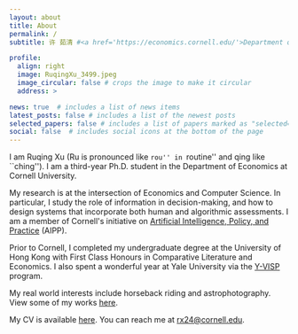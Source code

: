 ```yaml
---
layout: about
title: About
permalink: /
subtitle: 许 茹清 #<a href='https://economics.cornell.edu/'>Department of Economics</a>, Cornell University. 

profile:
  align: right
  image: RuqingXu_3499.jpeg
  image_circular: false # crops the image to make it circular
  address: >

news: true  # includes a list of news items
latest_posts: false # includes a list of the newest posts
selected_papers: false # includes a list of papers marked as "selected={true}"
social: false  # includes social icons at the bottom of the page
---
```


I am Ruqing Xu (Ru is pronounced like ``rou'' in ``routine'' and qing like ``ching''). I am a third-year Ph.D. student in the Department of Economics at Cornell University. 

My research is at the intersection of Economics and Computer Science. In particular, I study the role of information in decision-making, and how to design systems that incorporate both human and algorithmic assessments. I am a member of Cornell's initiative on [Artificial Intelligence, Policy, and Practice](https://aipp.cis.cornell.edu/) (AIPP).

Prior to Cornell, I completed my undergraduate degree at the University of Hong Kong with First Class Honours in Comparative Literature and Economics. I also spent a wonderful year at Yale University via the [Y-VISP](https://yvisp.yale.edu/) program. 

My real world interests include horseback riding and astrophotography. View some of my works [here](/life/). 

My CV is available [here](/cv/). You can reach me at rx24@cornell.edu.


<!-- 
"Roo-ching shh"
In particular, I study the role of (algorithmic) information in (human) decision-making and the best way of designing information to achieve socially optimal outcomes.

My recent works engage with this problem from both theoretical and empirical perspectives. 
Write your biography here. Tell the world about yourself. Link to your favorite [subreddit](http://reddit.com). You can put a picture in, too. The code is already in, just name your picture `prof_pic.jpg` and put it in the `img/` folder.

Put your address / P.O. box / other info right below your picture. You can also disable any of these elements by editing `profile` property of the YAML header of your `_pages/about.md`. Edit `_bibliography/papers.bib` and Jekyll will render your [publications page](/al-folio/publications/) automatically.

Link to your social media connections, too. This theme is set up to use [Font Awesome icons](http://fortawesome.github.io/Font-Awesome/) and [Academicons](https://jpswalsh.github.io/academicons/), like the ones below. Add your Facebook, Twitter, LinkedIn, Google Scholar, or just disable all of them. -->

